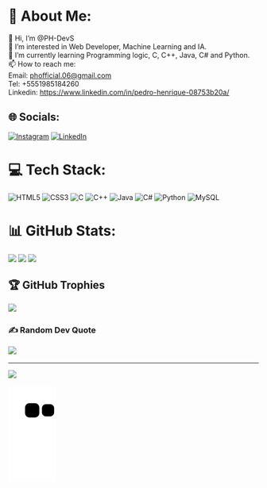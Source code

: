 # 💫 About Me:
👋 Hi, I’m @PH-DevS<br>👀 I’m interested in Web Developer, Machine Learning and IA.<br>🌱 I’m currently learning Programming logic, C, C++, Java, C# and Python.<br>📫 How to reach me:<br>Email: phofficial.06@gmail.com<br>Tel: +5551985184260<br>Linkedin: https://www.linkedin.com/in/pedro-henrique-08753b20a/


## 🌐 Socials:
[![Instagram](https://img.shields.io/badge/Instagram-%23E4405F.svg?logo=Instagram&logoColor=white)](https://instagram.com/_phzinbr/)
[![LinkedIn](https://img.shields.io/badge/LinkedIn-%230077B5.svg?logo=linkedin&logoColor=white)](https://linkedin.com/in/https://www.linkedin.com/in/pedro-henrique-08753b20a/)
# 💻 Tech Stack:
![HTML5](https://img.shields.io/badge/html5-%23E34F26.svg?style=for-the-badge&logo=html5&logoColor=white) ![CSS3](https://img.shields.io/badge/css3-%231572B6.svg?style=for-the-badge&logo=css3&logoColor=white) ![C](https://img.shields.io/badge/c-%2300599C.svg?style=for-the-badge&logo=c&logoColor=white) ![C++](https://img.shields.io/badge/c++-%2300599C.svg?style=for-the-badge&logo=c%2B%2B&logoColor=white) ![Java](https://img.shields.io/badge/java-%23ED8B00.svg?style=for-the-badge&logo=java&logoColor=white) ![C#](https://img.shields.io/badge/c%23-%23239120.svg?style=for-the-badge&logo=c-sharp&logoColor=white) ![Python](https://img.shields.io/badge/python-3670A0?style=for-the-badge&logo=python&logoColor=ffdd54) ![MySQL](https://img.shields.io/badge/mysql-%2300f.svg?style=for-the-badge&logo=mysql&logoColor=white)
# 📊 GitHub Stats:
![](https://github-readme-stats.vercel.app/api?username=PH-DevS&theme=dark&hide_border=false&include_all_commits=false&count_private=false)
![](https://github-readme-streak-stats.herokuapp.com/?user=PH-DevS&theme=dark&hide_border=false)
![](https://github-readme-stats.vercel.app/api/top-langs/?username=PH-DevS&theme=dark&hide_border=false&include_all_commits=false&count_private=false&layout=compact)

## 🏆 GitHub Trophies
![](https://github-profile-trophy.vercel.app/?username=PH-DevS&theme=matrix&no-frame=false&no-bg=false&margin-w=4)

### ✍️ Random Dev Quote
![](https://quotes-github-readme.vercel.app/api?type=horizontal&theme=radical)

---
[![](https://visitcount.itsvg.in/api?id=PH-DevS&icon=5&color=3)](https://visitcount.itsvg.in)

<!-- Proudly created with GPRM ( https://gprm.itsvg.in ) -->

![Snake Animation](https://github.com/PH-DevS/PH-DevS/blob/output/github-contribution-grid-snake.svg)
